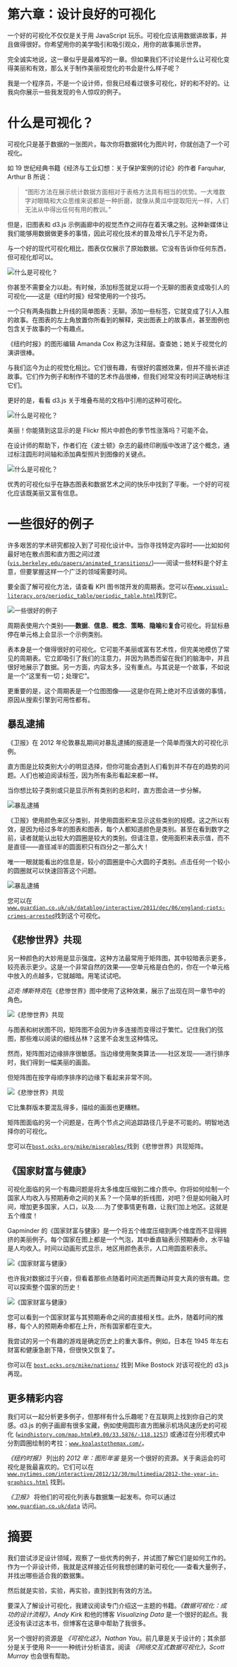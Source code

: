 # 第六章：设计良好的可视化

一个好的可视化不仅仅是关于用 JavaScript 玩乐。可视化应该用数据讲故事，并且做得很好。你希望用你的美学吸引和吸引观众，用你的故事揭示世界。

完全诚实地说，这一章似乎是最难写的一章。但如果我们不讨论是什么让可视化变得美丽和有效，那么关于制作美丽视觉化的书会是什么样子呢？

我是一个程序员，不是一个设计师，但我已经看过很多可视化，好的和不好的。让我向你展示一些我发现的令人惊叹的例子。

# 什么是可视化？

可视化只是基于数据的一张图片。每次你将数据转化为图片时，你就创造了一个可视化。

如 19 世纪经典书籍《经济与工业幻想：关于保护案例的讨论》的作者 Farquhar, Arthur B 所说：

> “图形方法在展示统计数据方面相对于表格方法具有相当的优势。一大堆数字对眼睛和大众思维来说都是一种折磨，就像从黄瓜中提取阳光一样，人们无法从中得出任何有用的教训。”

但是，旧图表和 d3.js 示例画廊中的视觉杰作之间存在着天壤之别。这种新媒体让我们能够用数据做更多的事情，因此可视化技术的普及增长几乎不足为奇。

与一个好的现代可视化相比，图表仅仅展示了原始数据。它没有告诉你任何东西，但可视化却可以。

![什么是可视化？](img/0007OS_06_01.jpg)

你甚至不需要全力以赴。有时候，添加标签就足以将一个无聊的图表变成吸引人的可视化——这是《纽约时报》经常使用的一个技巧。

一个只有两条指数上升线的简单图表：无聊。添加一些标签，它就变成了引人入胜的故事。在图表的左上角放置你所看到的解释，突出图表上的故事点，甚至图例也包含关于故事的一个有趣点。

《纽约时报》的图形编辑 Amanda Cox 称这为注释层。查查她；她关于视觉化的演讲很棒。

与我们迄今为止的视觉化相比。它们很有趣，有很好的震撼效果，但并不擅长讲述故事。它们作为例子和制作不错的艺术作品很棒，但我们经常没有时间正确地标注它们。

更好的是，看看 d3.js 关于堆叠布局的文档中引用的这种可视化。

![什么是可视化？](img/0007OS_06_02.jpg)

美丽！你能猜到这显示的是 Flickr 照片中颜色的季节性涨落吗？可能不会。

在设计师的帮助下，作者们在《波士顿》杂志的最终印刷版中改进了这个概念，通过标注圆形时间轴和添加典型照片到图像的关键点。

![什么是可视化？](img/0007OS_06_03.jpg)

优秀的可视化似乎在静态图表和数据艺术之间的快乐中找到了平衡。一个好的可视化应该既美丽又富有信息。

# 一些很好的例子

许多艰苦的学术研究都投入到了可视化设计中。当你寻找特定内容时——比如如何最好地在散点图和直方图之间过渡([`vis.berkeley.edu/papers/animated_transitions/`](http://vis.berkeley.edu/papers/animated_transitions/))——阅读一些材料是个好主意，但要掌握这样一个广泛的领域需要时间。

要全面了解可视化方法，请查看 KPI 图书馆开发的周期表。您可以在[`www.visual-literacy.org/periodic_table/periodic_table.html`](http://www.visual-literacy.org/periodic_table/periodic_table.html)找到它。

![一些很好的例子](img/0007OS_06_04.jpg)

周期表使用六个类别——**数据**、**信息**、**概念**、**策略**、**隐喻**和**复合**可视化。将鼠标悬停在单元格上会显示一个示例类别。

表本身是一个做得很好的可视化。它可能不美丽或富有艺术性，但完美地模仿了常见的周期表。它立即吸引了我们的注意力，并因为熟悉而留在我们的脑海中，并且很好地展示了数据。另一方面，内容太多，没有重点。与其说是一个故事，不如说是一个“这里有一切；处理它”。

更重要的是，这个周期表是一个位图图像——这是你在网上绝对不应该做的事情，原因从搜索引擎到可用性都有。

## 暴乱逮捕

《卫报》在 2012 年伦敦暴乱期间对暴乱逮捕的报道是一个简单而强大的可视化示例。

直方图是比较类别大小的明显选择，但你可能会遇到人们看到并不存在的趋势的问题。人们也被迫阅读标签，因为所有条形看起来都一样。

当你想比较子类别或只是显示所有类别的总和时，直方图会进一步分解。

![暴乱逮捕](img/0007OS_06_05.jpg)

《卫报》使用颜色来区分类别，并使用圆面积来显示这些类别的规模。这之所以有效，是因为经过多年的图表和图表，每个人都知道颜色是类别。甚至在看到数字之前，读者就能认出较大的圆圈是较大的类别。但请注意，使用面积来表示值，而不是直径——直径减半的圆面积只有四分之一那么大！

唯一一眼就能看出的信息是，较小的圆圈是中心大圆的子类别。点击任何一个较小的圆圈就可以快速回答这个问题。

![暴乱逮捕](img/0007OS_06_06.jpg)

您可以在[`www.guardian.co.uk/uk/datablog/interactive/2011/dec/06/england-riots-crimes-arrested`](http://www.guardian.co.uk/uk/datablog/interactive/2011/dec/06/england-riots-crimes-arrested)找到这个可视化。

## 《悲惨世界》共现

另一种颜色的大妙用是显示强度。这种方法最常用于矩阵图，其中较暗表示更多，较亮表示更少。这是一个非常自然的效果——空单元格是白色的，你在一个单元格中放入的点越多，它就越暗。用笔试试吧。

*迈克·博斯特克*在《悲惨世界》图中使用了这种效果，展示了出现在同一章节中的角色。

![《悲惨世界》共现](img/0007OS_06_07.jpg)

与图表和树状图不同，矩阵图不会因为许多连接而变得过于繁忙。记住我们的弦图，那些难以阅读的细线丛林？这里不会发生这种情况。

然而，矩阵图对边缘排序很敏感。当边缘使用聚类算法——社区发现——进行排序时，我们得到一幅美丽的画面。

但矩阵图在按字母顺序排序的边缘下看起来非常不同。

![《悲惨世界》共现](img/0007OS_06_08.jpg)

它比集群版本要混乱得多，描绘的画面也更糟糕。

矩阵图面临的另一个问题是，在两个节点之间追踪路径几乎是不可能的。明智地选择你的可视化。

您可以在[`bost.ocks.org/mike/miserables/`](http://bost.ocks.org/mike/miserables/)找到《悲惨世界》共现矩阵。

## 《国家财富与健康》

可视化面临的另一个有趣问题是将太多维度压缩到二维介质中。你将如何绘制一个国家人均收入与预期寿命之间的关系？一个简单的折线图，对吧？但是如何融入时间，增加更多国家，人口，以及……为了使事情更有趣，让我们加上地区。这就是五个维度！

Gapminder 的《国家财富与健康》是一个将五个维度压缩到两个维度而不显得拥挤的美丽例子。每个国家在图上都是一个气泡，其中垂直轴表示预期寿命，水平轴是人均收入。时间以动画形式显示，地区用颜色表示，人口用圆面积表示。

![《国家财富与健康》](img/0007OS_06_09.jpg)

也许我对数据过于兴奋，但看着那些点随着时间流逝而舞动并变大真的很有趣。您可以探索整个国家的历史！

![《国家财富与健康》](img/0007OS_06_10.jpg)

您可以看到一个国家财富与其预期寿命之间的直接相关性。此外，随着时间的推移，每个人的预期寿命都在上升，所有国家都在变大。

我尝试的另一个有趣的游戏是确定历史上的重大事件。例如，日本在 1945 年左右财富和健康急剧下降，但很快又恢复了。

你可以在 [`bost.ocks.org/mike/nations/`](http://bost.ocks.org/mike/nations/) 找到 Mike Bostock 对该可视化的 d3.js 再现。

## 更多精彩内容

我们可以一起分析更多例子，但那样有什么乐趣呢？在互联网上找到你自己的灵感。d3.js 的例子画廊有很多宝藏，例如使用圆形直方图展示机场风速历史的可视化 ([`windhistory.com/map.html#9.00/33.5876/-118.1257`](http://windhistory.com/map.html#9.00/33.5876/-118.1257)) 或通过在分形模式中分割圆圈绘制的考拉：[`www.koalastothemax.com/`](http://www.koalastothemax.com/)。

*《纽约时报》* 列出的 *2012 年：图形年鉴* 是另一个很好的资源。关于奥运会的可视化是我最喜欢的。它们可以在 [`www.nytimes.com/interactive/2012/12/30/multimedia/2012-the-year-in-graphics.html`](http://www.nytimes.com/interactive/2012/12/30/multimedia/2012-the-year-in-graphics.html) 找到。

*《卫报》* 将他们的可视化列表与数据集一起发布。你可以通过 [`www.guardian.co.uk/data`](http://www.guardian.co.uk/data) 访问。

# 摘要

我们尝试涉足设计领域，观察了一些优秀的例子，并试图了解它们是如何工作的。作为一个非设计师，我就是这样接近任何我想创建的新可视化——查看大量例子，并找出哪些适合我的数据集。

然后就是实验，实验，再实验，直到找到有效的方法。

要深入了解设计可视化，我建议阅读专门介绍这一主题的书籍。*《数据可视化：成功的设计流程》*，*Andy Kirk* 和他的博客 *Visualizing Data* 是一个很好的起点。我还没有读过这本书，但博客在这章中帮助了我很多。

另一个很好的资源是 *《可视化这》*，*Nathan Yau*。前几章是关于设计的；其余部分是关于使用 R——一种统计分析语言。阅读 *《网络交互式数据可视化》*，*Scott Murray* 也会很有帮助。
